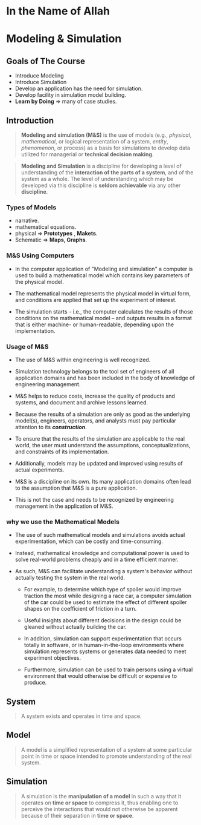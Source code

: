 # In the Name of Allah

# Modeling & Simulation

## Goals of The Course
- Introduce Modeling 
- Introduce Simulation
- Develop an application has the need for simulation.
- Develop facility in simulation model building.
- __Learn by Doing__ => many of case studies.

## Introduction

> __Modeling and simulation (M&S)__ is the use of models (e.g., _physical_, _mathematical_, or logical representation of a system, _entity_, _phenomenon_, or process) as a basis for simulations to develop data utilized for managerial or __technical decision making__.

> __Modeling and Simulation__ is a discipline for developing a level of understanding of the __interaction of the parts of a system__, and of the system as a whole. The level of understanding which may be developed via this discipline is __seldom achievable__ via any other __discipline__.

### Types of Models

- narrative.
- mathematical equations.
- physical => __Prototypes__ , __Makets__.
- Schematic => __Maps, Graphs__.


### M&S Using Computers

- In the computer application of "Modeling and simulation" a computer is used to build a mathematical model which contains key parameters of the physical model.

- The mathematical model represents the physical model in virtual form, and conditions are applied that set up the experiment of interest.

- The simulation starts – i.e., the computer calculates the results of those conditions on the mathematical model – and outputs results in a format that is either machine- or human-readable, depending upon the implementation.

### Usage of M&S 

- The use of M&S within engineering is well recognized.

- Simulation technology belongs to the tool set of engineers of all application domains and has been included in the body of knowledge of engineering management.
- M&S helps to reduce costs, increase the quality of products and systems, and document and archive lessons learned.
- Because the results of a simulation are only as good as the underlying model(s), engineers, operators, and analysts must pay particular attention to its __*construction*__.
- To ensure that the results of the simulation are applicable to the real world, the user must understand the assumptions, conceptualizations, and constraints of its implementation.
- Additionally, models may be updated and improved using results of actual experiments.
- M&S is a discipline on its own. Its many application domains often lead to the assumption that M&S is a pure application.
- This is not the case and needs to be recognized by engineering management in the application of M&S.

### why we use the Mathematical Models

- The use of such mathematical models and simulations avoids actual experimentation, which can be costly and time-consuming.
- Instead, mathematical knowledge and computational power is used to solve real-world problems cheaply and in a time efficient manner.
- As such, M&S can facilitate understanding a system's behavior without actually testing the system in the real world.

    - For example, to determine which type of spoiler would improve traction the most while designing a race car, a computer simulation of the car could be used to estimate the effect of different spoiler shapes on the coefficient of friction in a turn.

    - Useful insights about different decisions in the design could be gleaned without actually building the car.
    - In addition, simulation can support experimentation that occurs totally in software, or in human-in-the-loop environments where simulation represents systems or generates data needed to meet experiment objectives.
    - Furthermore, simulation can be used to train persons using a virtual environment that would otherwise be difficult or expensive to produce.
## System
> A system exists and operates in time and space.

## Model
> A model is a simplified representation of a system at some particular point in time or space intended to promote understanding of the real system.

## Simulation 
> A simulation is the __manipulation of a model__ in such a way that it operates on __time or space__ to compress it, thus enabling one to perceive the interactions that would not otherwise be apparent because of their separation in __time or space__.
